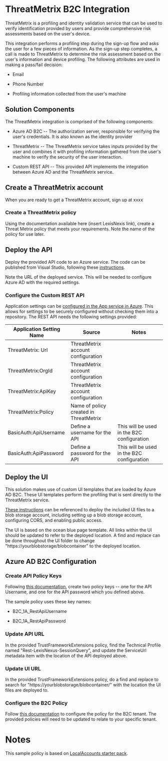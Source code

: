 ThreatMetrix B2C Integration
============================

ThreatMetrix is a profiling and identity validation service that can be
used to verify identification provided by users and provide
comprehensive risk assessments based on the user's device.

This integration performs a profiling step during the sign-up flow and
asks the user for a few pieces of information. As the sign-up step
completes, a call is made to ThreatMetrix to determine the risk
assessment based on the user's information and device profiling. The
following attributes are used in making a pass/fail decision:

-   Email

-   Phone Number

-   Profiling information collected from the user's machine

Solution Components
-------------------

The ThreatMetrix integration is comprised of the following components:

-   Azure AD B2C -- The authorization server, responsible for verifying
    the user's credentials. It is also known as the identity provider

-   ThreatMetrix -- The ThreatMetrix service takes inputs provided by
    the user and combines it with profiling information gathered from
    the user's machine to verify the security of the user interaction.

-   Custom REST API -- This provided API implements the integration
    between Azure AD and the ThreatMetrix service.

Create a ThreatMetrix account
-----------------------------

When you are ready to get a ThreatMetrix account, sign up at xxxx

### Create a ThreatMetrix policy

Using the documentation available here (insert LexisNexis link), create
a Threat Metrix policy that meets your requirements. Note the name of
the policy for use later.

Deploy the API
--------------

Deploy the provided API code to an Azure service. The code can be
published from Visual Studio, following these
[instructions](https://docs.microsoft.com/visualstudio/deployment/quickstart-deploy-to-azure?view=vs-2019).

Note the URL of the deployed service. This will be needed to configure
Azure AD with the required settings.

### Configure the Custom REST API

Application settings can be [configured in the App service in
Azure](https://docs.microsoft.com/en-us/azure/app-service/configure-common#configure-app-settings).
This allows for settings to be securely configured without checking them
into a repository. The REST API needs the following settings provided:

  Application Setting Name  | Source                                  | Notes
  --------------------------| ----------------------------------------| --------------------------------------------
  ThreatMetrix: Url         | ThreatMetrix account configuration      | 
  ThreatMetrix:OrgId        | ThreatMetrix account configuration      | 
  ThreatMetrix:ApiKey       | ThreatMetrix account configuration      | 
  ThreatMetrix:Policy       | Name of policy created in ThreatMetrix  | 
  BasicAuth:ApiUsername     | Define a username for the API           | This will be used in the B2C configuration
  BasicAuth:ApiPassword     | Define a password for the API           | This will be used in the B2C configuration

Deploy the UI
-------------

This solution makes use of custom UI templates that are loaded by Azure
AD B2C. These UI templates perform the profiling that is sent directly
to the ThreatMetrix service.

[These
instructions](https://docs.microsoft.com/en-us/azure/active-directory-b2c/custom-policy-ui-customization#custom-page-content-walkthrough)
can be referenced to deploy the included UI files to a blob storage
account, including setting up a blob storage account, configuring CORS,
and enabling public access.

The UI is based on the ocean blue page template. All links within the UI
should be updated to refer to the deployed location. A find and replace
can be done throughout the UI folder to change
"https://yourblobstorage/blobcontainer" to the deployed location.

Azure AD B2C Configuration
--------------------------

### Create API Policy Keys

Following [this
documentation](https://docs.microsoft.com/en-us/azure/active-directory-b2c/secure-rest-api#add-rest-api-username-and-password-policy-keys),
create two policy keys -- one for the API Username, and one for the API
password which you defined above.

The sample policy uses these key names:

-   B2C\_1A\_RestApiUsername

-   B2C\_1A\_RestApiPassword

### Update API URL

In the provided TrustFrameworkExtensions policy, find the Technical
Profile named "Rest-LexisNexus-SessionQuery", and update the ServiceUrl
metadata item with the location of the API deployed above.

### Update UI URL

In the provided TrustFrameworkExtensions policy, do a find and replace
to search for "https://yourblobstorage/blobcontainer/" with the location
the UI files are deployed to.

### Configure the B2C Policy

Follow [this
documentation](https://docs.microsoft.com/en-us/azure/active-directory-b2c/custom-policy-get-started?tabs=applications#custom-policy-starter-pack)
to configure the policy for the B2C tenant. The provided policies will
need to be updated to relate to your specific tenant.

Notes
=====

This sample policy is based on [LocalAccounts starter
pack](https://github.com/Azure-Samples/active-directory-b2c-custom-policy-starterpack/tree/master/LocalAccounts).
